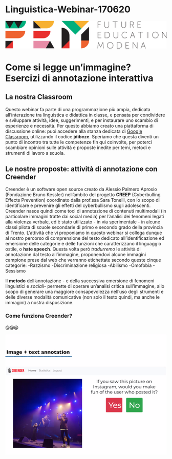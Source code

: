 # Linguistica-Webinar-170620
<script src="https://cdnjs.cloudflare.com/ajax/libs/font-awesome/5.13.0/js/all.min.js" integrity="sha256-KzZiKy0DWYsnwMF+X1DvQngQ2/FxF7MF3Ff72XcpuPs=" crossorigin="anonymous"></script>

<a href="https://fem.digital" rel="FEM Future Education Modena" target="_blank">![](FEM_Logo.png)</a>

# Come si legge un’immagine? Esercizi di annotazione interattiva

## La nostra Classroom
Questo webinar fa parte di una programmazione più ampia, dedicata all’interazione tra linguistica e didattica in classe, e pensata per condividere e sviluppare attività, idee, suggerimenti, e per instaurare uno scambio di esperienze e necessità. Per questo abbiamo creato una piattaforma di discussione online: puoi accedere alla stanza dedicata di <a href="https://classroom.google.com/u/0/" target="_blank">Google Classroom</a>, utilizzando il codice **jdibcze**.
Speriamo che questa diventi un punto di incontro tra tutte le competenze fin qui coinvolte, per poterci scambiare opinioni sulle attività e proposte inedite per temi, metodi e strumenti di lavoro a scuola. 

## Le nostre proposte: attività di annotazione con Creender

Creender è un software open source creato da Alessio Palmero Aprosio (Fondazione Bruno Kessler) nell’ambito del progetto **CREEP** (Cyberbulling Effects Prevention) coordinato dalla prof.ssa Sara Tonelli, con lo scopo di identificare e prevenire gli effetti del cyberbullismo sugli adolescenti. Creender nasce quindi come tool di annotazione di contenuti multimodali (in particolare immagini tratte dai social media) per l’analisi dei fenomeni legati alla violenza verbale, ed è stato utilizzato - in via sperimentale - in alcune classi pilota di scuole secondarie di primo e secondo grado della provincia di Trento. 
L’attività che vi proponiamo in questo webinar si collega dunque al nostro percorso di comprensione del testo dedicato all’identificazione ed emersione delle categorie e delle funzioni che caratterizzano il linguaggio ostile, o **hate speech**. Questa volta però *tradurremo* le attività di annotazione dal testo all’immagine, proponendovi alcune immagini campione prese dal web che verranno etichettate secondo queste cinque categorie:
-Razzismo
-Discriminazione religiosa
-Abilismo
-Omofobia
-Sessismo

Il **metodo** dell’annotazione - e della successiva emersione di fenomeni linguistici e *sociali*- permette di operare un’analisi critica sull’immagine, allo scopo di generare una maggiore consapevolezza nell’uso degli strumenti e delle diverse modalità comunicative (non solo il testo quindi, ma anche le immagini) a nostra disposizione. 

### Come funziona Creender?
@@@

![](creender_interfaccia.jfif)



